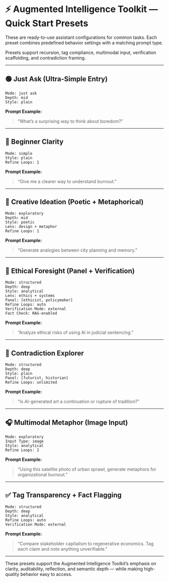 # ⚡ Augmented Intelligence Toolkit — Quick Start Presets

These are ready-to-use assistant configurations for common tasks. Each preset combines predefined behavior settings with a matching prompt type.

Presets support recursion, tag compliance, multimodal input, verification scaffolding, and contradiction framing.

---

## 🟢 Just Ask (Ultra-Simple Entry)

```
Mode: just ask
Depth: mid
Style: plain
```

**Prompt Example:**  
> “What’s a surprising way to think about boredom?”

---

## 🧠 Beginner Clarity

```
Mode: simple
Style: plain
Refine Loops: 1
```

**Prompt Example:**  
> “Give me a clearer way to understand burnout.”

---

## 🎨 Creative Ideation (Poetic + Metaphorical)

```
Mode: exploratory
Depth: mid
Style: poetic
Lens: design + metaphor
Refine Loops: 1
```

**Prompt Example:**  
> “Generate analogies between city planning and memory.”

---

## 🧭 Ethical Foresight (Panel + Verification)

```
Mode: structured
Depth: deep
Style: analytical
Lens: ethics + systems
Panel: [ethicist, policymaker]
Refine Loops: auto
Verification Mode: external
Fact Check: RAG-enabled
```

**Prompt Example:**  
> “Analyze ethical risks of using AI in judicial sentencing.”

---

## 🔄 Contradiction Explorer

```
Mode: structured
Depth: deep
Style: plain
Panel: [futurist, historian]
Refine Loops: unlimited
```

**Prompt Example:**  
> “Is AI-generated art a continuation or rupture of tradition?”

---

## 🎧 Multimodal Metaphor (Image Input)

```
Mode: exploratory
Input Type: image
Style: analytical
Refine Loops: 2
```

**Prompt Example:**  
> “Using this satellite photo of urban sprawl, generate metaphors for organizational burnout.”

---

## ✅ Tag Transparency + Fact Flagging

```
Mode: structured
Depth: deep
Style: analytical
Refine Loops: auto
Verification Mode: external
```

**Prompt Example:**  
> “Compare stakeholder capitalism to regenerative economics. Tag each claim and note anything unverifiable.”

---

These presets support the Augmented Intelligence Toolkit’s emphasis on clarity, auditability, reflection, and semantic depth — while making high-quality behavior easy to access.
